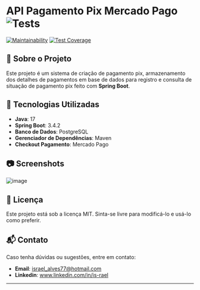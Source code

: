 # API Pagamento Pix Mercado Pago ![Tests](https://github.com/khaldewey/spring-boot-payment-pix-mercado-pago/actions/workflows/maven.yml/badge.svg)
[![Maintainability](https://api.codeclimate.com/v1/badges/85dfb262dae854699ef0/maintainability)](https://codeclimate.com/github/Khaldewey/spring-boot-payment-pix-mercado-pago/maintainability)
[![Test Coverage](https://api.codeclimate.com/v1/badges/85dfb262dae854699ef0/test_coverage)](https://codeclimate.com/github/Khaldewey/spring-boot-payment-pix-mercado-pago/test_coverage)

## 📌 Sobre o Projeto
Este projeto é um sistema de criação de pagamento pix, armazenamento dos detalhes de pagamentos em base de dados para registro e consulta de situação de pagamento pix feito com **Spring Boot**.

## 🚀 Tecnologias Utilizadas
- **Java**: 17
- **Spring Boot**: 3.4.2
- **Banco de Dados**: PostgreSQL
- **Gerenciador de Dependências**: Maven
- **Checkout Pagamento**: Mercado Pago

## 📷 Screenshots

![image](https://github.com/user-attachments/assets/8c461edc-f10d-4274-aaea-f50d2dc410a7)



## 📜 Licença
Este projeto está sob a licença MIT. Sinta-se livre para modificá-lo e usá-lo como preferir.

## 📬 Contato
Caso tenha dúvidas ou sugestões, entre em contato:
- **Email**: israel_alves77@hotmail.com
- **Linkedin**: www.linkedin.com/in/is-rael

---


